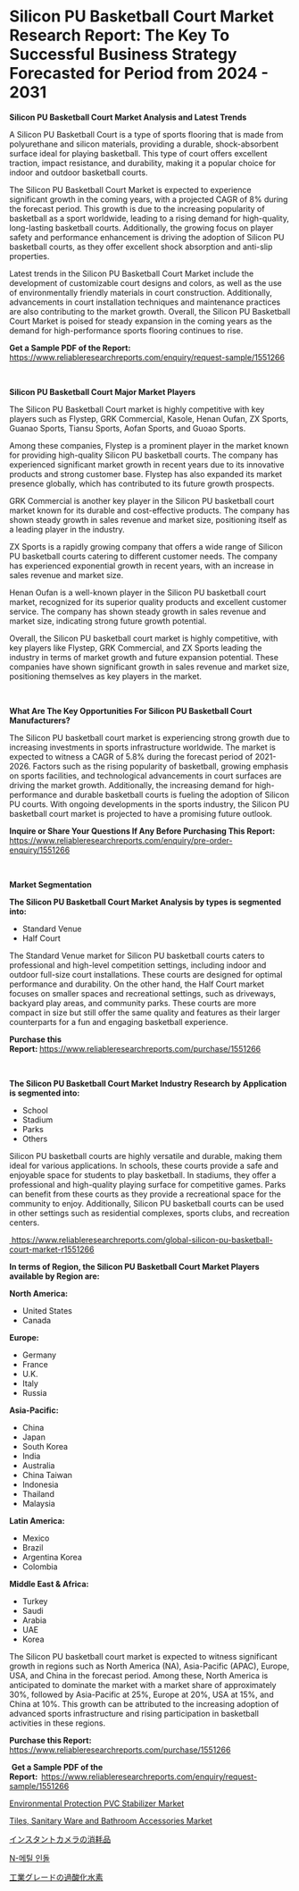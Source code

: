 <p><h1>Silicon PU Basketball Court Market Research Report: The Key To Successful Business Strategy Forecasted for Period from 2024 - 2031</h1></p><p><strong>Silicon PU Basketball Court Market Analysis and Latest Trends</strong></p>
<p><p>A Silicon PU Basketball Court is a type of sports flooring that is made from polyurethane and silicon materials, providing a durable, shock-absorbent surface ideal for playing basketball. This type of court offers excellent traction, impact resistance, and durability, making it a popular choice for indoor and outdoor basketball courts.</p><p>The Silicon PU Basketball Court Market is expected to experience significant growth in the coming years, with a projected CAGR of 8% during the forecast period. This growth is due to the increasing popularity of basketball as a sport worldwide, leading to a rising demand for high-quality, long-lasting basketball courts. Additionally, the growing focus on player safety and performance enhancement is driving the adoption of Silicon PU basketball courts, as they offer excellent shock absorption and anti-slip properties.</p><p>Latest trends in the Silicon PU Basketball Court Market include the development of customizable court designs and colors, as well as the use of environmentally friendly materials in court construction. Additionally, advancements in court installation techniques and maintenance practices are also contributing to the market growth. Overall, the Silicon PU Basketball Court Market is poised for steady expansion in the coming years as the demand for high-performance sports flooring continues to rise.</p></p>
<p><strong>Get a Sample PDF of the Report:&nbsp;</strong> <a href="https://www.reliableresearchreports.com/enquiry/request-sample/1551266">https://www.reliableresearchreports.com/enquiry/request-sample/1551266</a></p>
<p>&nbsp;</p>
<p><strong>Silicon PU Basketball Court Major Market Players</strong></p>
<p><p>The Silicon PU Basketball Court market is highly competitive with key players such as Flystep, GRK Commercial, Kasole, Henan Oufan, ZX Sports, Guanao Sports, Tiansu Sports, Aofan Sports, and Guoao Sports. </p><p>Among these companies, Flystep is a prominent player in the market known for providing high-quality Silicon PU basketball courts. The company has experienced significant market growth in recent years due to its innovative products and strong customer base. Flystep has also expanded its market presence globally, which has contributed to its future growth prospects.</p><p>GRK Commercial is another key player in the Silicon PU basketball court market known for its durable and cost-effective products. The company has shown steady growth in sales revenue and market size, positioning itself as a leading player in the industry.</p><p>ZX Sports is a rapidly growing company that offers a wide range of Silicon PU basketball courts catering to different customer needs. The company has experienced exponential growth in recent years, with an increase in sales revenue and market size.</p><p>Henan Oufan is a well-known player in the Silicon PU basketball court market, recognized for its superior quality products and excellent customer service. The company has shown steady growth in sales revenue and market size, indicating strong future growth potential.</p><p>Overall, the Silicon PU basketball court market is highly competitive, with key players like Flystep, GRK Commercial, and ZX Sports leading the industry in terms of market growth and future expansion potential. These companies have shown significant growth in sales revenue and market size, positioning themselves as key players in the market.</p></p>
<p>&nbsp;</p>
<p><strong>What Are The Key Opportunities For Silicon PU Basketball Court Manufacturers?</strong></p>
<p><p>The Silicon PU basketball court market is experiencing strong growth due to increasing investments in sports infrastructure worldwide. The market is expected to witness a CAGR of 5.8% during the forecast period of 2021-2026. Factors such as the rising popularity of basketball, growing emphasis on sports facilities, and technological advancements in court surfaces are driving the market growth. Additionally, the increasing demand for high-performance and durable basketball courts is fueling the adoption of Silicon PU courts. With ongoing developments in the sports industry, the Silicon PU basketball court market is projected to have a promising future outlook.</p></p>
<p><strong>Inquire or Share Your Questions If Any Before Purchasing This Report:</strong> <a href="https://www.reliableresearchreports.com/enquiry/pre-order-enquiry/1551266">https://www.reliableresearchreports.com/enquiry/pre-order-enquiry/1551266</a></p>
<p>&nbsp;</p>
<p><strong>Market Segmentation</strong></p>
<p><strong>The Silicon PU Basketball Court Market Analysis by types is segmented into:</strong></p>
<p><ul><li>Standard Venue</li><li>Half Court</li></ul></p>
<p><p>The Standard Venue market for Silicon PU basketball courts caters to professional and high-level competition settings, including indoor and outdoor full-size court installations. These courts are designed for optimal performance and durability. On the other hand, the Half Court market focuses on smaller spaces and recreational settings, such as driveways, backyard play areas, and community parks. These courts are more compact in size but still offer the same quality and features as their larger counterparts for a fun and engaging basketball experience.</p></p>
<p><strong>Purchase this Report:&nbsp;</strong><a href="https://www.reliableresearchreports.com/purchase/1551266">https://www.reliableresearchreports.com/purchase/1551266</a></p>
<p>&nbsp;</p>
<p><strong>The Silicon PU Basketball Court Market Industry Research by Application is segmented into:</strong></p>
<p><ul><li>School</li><li>Stadium</li><li>Parks</li><li>Others</li></ul></p>
<p><p>Silicon PU basketball courts are highly versatile and durable, making them ideal for various applications. In schools, these courts provide a safe and enjoyable space for students to play basketball. In stadiums, they offer a professional and high-quality playing surface for competitive games. Parks can benefit from these courts as they provide a recreational space for the community to enjoy. Additionally, Silicon PU basketball courts can be used in other settings such as residential complexes, sports clubs, and recreation centers.</p></p>
<p><a href="https://www.reliableresearchreports.com/global-silicon-pu-basketball-court-market-r1551266">&nbsp;https://www.reliableresearchreports.com/global-silicon-pu-basketball-court-market-r1551266</a></p>
<p><strong>In terms of Region, the Silicon PU Basketball Court Market Players available by Region are:</strong></p>
<p>
    <p> <strong> North America: </strong>
        <ul>
            <li>United States</li>
            <li>Canada</li>
        </ul>
        </p> 
    <p> <strong> Europe: </strong>
        <ul>
            <li>Germany</li>
            <li>France</li>
            <li>U.K.</li>
            <li>Italy</li>
            <li>Russia</li>
        </ul>
        </p> 
    <p> <strong> Asia-Pacific: </strong>
        <ul>
            <li>China</li>
            <li>Japan</li>
            <li>South Korea</li>
            <li>India</li>
            <li>Australia</li>
            <li>China Taiwan</li>
            <li>Indonesia</li>
            <li>Thailand</li>
            <li>Malaysia</li>
        </ul>
        </p> 
    <p> <strong> Latin America: </strong>
        <ul>
            <li>Mexico</li>
            <li>Brazil</li>
            <li>Argentina Korea</li>
            <li>Colombia</li>
        </ul>
        </p> 
    <p> <strong> Middle East & Africa: </strong>
        <ul>
            <li>Turkey</li>
            <li>Saudi</li>
            <li>Arabia</li>
            <li>UAE</li>
            <li>Korea</li>
        </ul>
    </p>
    </p>
<p><p>The Silicon PU basketball court market is expected to witness significant growth in regions such as North America (NA), Asia-Pacific (APAC), Europe, USA, and China in the forecast period. Among these, North America is anticipated to dominate the market with a market share of approximately 30%, followed by Asia-Pacific at 25%, Europe at 20%, USA at 15%, and China at 10%. This growth can be attributed to the increasing adoption of advanced sports infrastructure and rising participation in basketball activities in these regions.</p></p>
<p><strong>Purchase this Report: </strong><a href="https://www.reliableresearchreports.com/purchase/1551266">https://www.reliableresearchreports.com/purchase/1551266</a></p>
<p>&nbsp;<strong>Get a Sample PDF of the Report:&nbsp;&nbsp;</strong><a href="https://www.reliableresearchreports.com/enquiry/request-sample/1551266">https://www.reliableresearchreports.com/enquiry/request-sample/1551266</a></p>
<p><strong></strong></p>
<p><p><a href="https://github.com/Whitneyboyettebo9kiw7yr13/Market-Research-Report-List-3/blob/main/environmental-protection-pvc-stabilizer-market.md">Environmental Protection PVC Stabilizer Market</a></p><p><a href="https://github.com/JeanneSawayn2023/Market-Research-Report-List-1/blob/main/tiles-sanitary-ware-and-bathroom-accessories-market.md">Tiles, Sanitary Ware and Bathroom Accessories Market</a></p><p><a href="https://github.com/BoydYundt1/Market-Research-Report-List-1/blob/main/3398160136240.md">インスタントカメラの消耗品</a></p><p><a href="https://github.com/nhaiquang84/Market-Research-Report-List-1/blob/main/7472712141762.md">N-메틸 인돌</a></p><p><a href="https://github.com/JessKilback/Market-Research-Report-List-1/blob/main/8891324136241.md">工業グレードの過酸化水素</a></p></p>